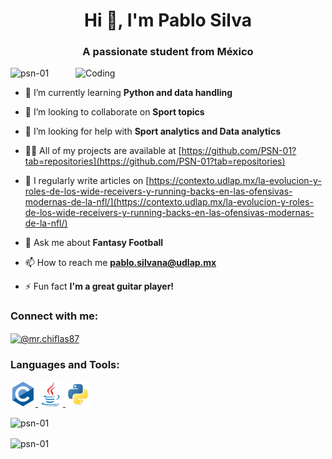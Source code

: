 <h1 align="center">Hi 👋, I'm Pablo Silva</h1>
<h3 align="center">A passionate student from México</h3>

<img align="right" alt="Coding" width="400" src="https://i.pinimg.com/originals/f4/da/54/f4da54b8c3b0c21ccb3e7785fc4a1e44.gif">
<p align="left"> <img src="https://komarev.com/ghpvc/?username=psn-01&label=Profile%20views&color=0e75b6&style=flat" alt="psn-01" /> </p>

- 🌱 I’m currently learning **Python and data handling**

- 👯 I’m looking to collaborate on **Sport topics**

- 🤝 I’m looking for help with **Sport analytics and Data analytics**

- 👨‍💻 All of my projects are available at [https://github.com/PSN-01?tab=repositories](https://github.com/PSN-01?tab=repositories)

- 📝 I regularly write articles on [https://contexto.udlap.mx/la-evolucion-y-roles-de-los-wide-receivers-y-running-backs-en-las-ofensivas-modernas-de-la-nfl/](https://contexto.udlap.mx/la-evolucion-y-roles-de-los-wide-receivers-y-running-backs-en-las-ofensivas-modernas-de-la-nfl/)

- 💬 Ask me about **Fantasy Football**

- 📫 How to reach me **pablo.silvana@udlap.mx**

- ⚡ Fun fact **I'm a great guitar player!**

<h3 align="left">Connect with me:</h3>
<p align="left">
<a href="https://www.youtube.com/c/@mr.chiflas87" target="blank"><img align="center" src="https://raw.githubusercontent.com/rahuldkjain/github-profile-readme-generator/master/src/images/icons/Social/youtube.svg" alt="@mr.chiflas87" height="30" width="40" /></a>
</p>

<h3 align="left">Languages and Tools:</h3>
<p align="left"> <a href="https://www.cprogramming.com/" target="_blank" rel="noreferrer"> <img src="https://raw.githubusercontent.com/devicons/devicon/master/icons/c/c-original.svg" alt="c" width="40" height="40"/> </a> <a href="https://www.java.com" target="_blank" rel="noreferrer"> <img src="https://raw.githubusercontent.com/devicons/devicon/master/icons/java/java-original.svg" alt="java" width="40" height="40"/> </a> <a href="https://www.python.org" target="_blank" rel="noreferrer"> <img src="https://raw.githubusercontent.com/devicons/devicon/master/icons/python/python-original.svg" alt="python" width="40" height="40"/> </a> </p>

<p><img align="center" src="https://github-readme-stats.vercel.app/api/top-langs?username=psn-01&show_icons=true&locale=en&layout=compact" alt="psn-01" /></p>

<p><img align="center" src="https://github-readme-streak-stats.herokuapp.com/?user=psn-01&" alt="psn-01" /></p>

